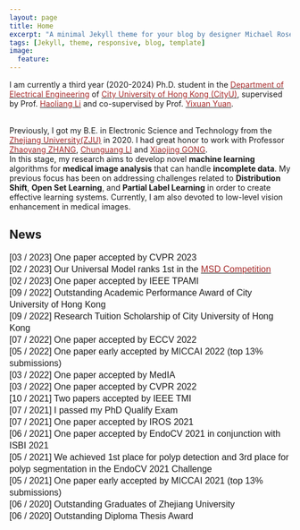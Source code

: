 ```yaml
---
layout: page
title: Home
excerpt: "A minimal Jekyll theme for your blog by designer Michael Rose."
tags: [Jekyll, theme, responsive, blog, template]
image:
  feature:
---
```


I am currently a third year (2020-2024) Ph.D. student in the <a href="https://www.ee.cityu.edu.hk/home/" target="_blank"><font color="brown">Department of Electrical Engineering</font></a> of <a href="https://www.cityu.edu.hk/" target="_blank"><font color="brown">City University of Hong Kong (CityU)</font></a>, supervised by Prof. <a href="https://hlli1991.github.io" target="_blank"><font color="brown"> Haoliang Li</font></a> and co-supervised by Prof. <a href="https://www.ee.cuhk.edu.hk/en-gb/people/academic-staff/professors/prof-yixuan-yuan" target="_blank"><font color="brown"> Yixuan Yuan</font></a>. 

<br />
Previously, I got my B.E. in Electronic Science and Technology from the <a href="http://www.zju.edu.cn/english/"><font color="brown">Zhejiang University(ZJU)</font></a> in 2020. I had great honor to work with Professor <a href="https://scholar.google.com/citations?user=xdQSx54AAAAJ&hl=zh-CN" target="_blank"><font color="brown">Zhaoyang ZHANG</font></a>, <a href="https://scholar.google.de/citations?user=l1UWN14AAAAJ&hl=en" target="_blank"><font color="brown">Chunguang LI</font></a> and <a href="https://scholar.google.com/citations?user=tekfySwAAAAJ&hl=zh-CN" target="_blank"><font color="brown">Xiaojing GONG</font></a>. 

<br />
In this stage, my research aims to develop novel <b>machine learning</b> algorithms for <b>medical image analysis</b> that can handle <b>incomplete data</b>. My previous focus has been on addressing challenges related to <b>Distribution Shift</b>, <b>Open Set Learning</b>, and <b>Partial Label Learning</b> in order to create effective learning systems. Currently, I am also devoted to low-level vision enhancement in medical images.

## News
<p style="margin-left: 0px; line-height: 150%; margin-top: 8px; margin-bottom: 8px;"><font face="Arial" size="3">
      [03 / 2023] One paper accepted by CVPR 2023  <br> 
      [02 / 2023] Our Universal Model ranks 1st in the <a href="https://decathlon-10.grand-challenge.org/evaluation/challenge/leaderboard/" target="_blank"><font color="brown">MSD Competition</font></a> <br> 
      [02 / 2023] One paper accepted by IEEE TPAMI  <br> 
      [09 / 2022] Outstanding Academic Performance Award of City University of Hong Kong  <br> 
      [09 / 2022] Research Tuition Scholarship of City University of Hong Kong <br> 
      [07 / 2022] One paper accepted by ECCV 2022 <br> 
      [05 / 2022] One paper early accepted by MICCAI 2022 (top 13% submissions) <br> 
      [03 / 2022] One paper accepted by MedIA <br> 
      [03 / 2022] One paper accepted by CVPR 2022 <br> 
   	  [10 / 2021] Two papers accepted by IEEE TMI <br> 
   	  [07 / 2021] I passed my PhD Qualify Exam <br> 
   	  [07 / 2021] One paper accepted by IROS 2021 <br> 
      [06 / 2021] One paper accepted by EndoCV 2021 in conjunction with ISBI 2021 <br> 
      [05 / 2021] We achieved 1st place for polyp detection and 3rd place for polyp segmentation in the EndoCV 2021 Challenge <br> 
      [05 / 2021] One paper early accepted by MICCAI 2021 (top 13% submissions) <br> 
      [06 / 2020] Outstanding Graduates of Zhejiang University <br>
      [06 / 2020] Outstanding Diploma Thesis Award <br>
   </font></p>